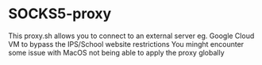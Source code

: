 # SOCKS5-proxy
This proxy.sh allows you to connect to an external server eg. Google Cloud VM to bypass the IPS/School website restrictions
You minght encounter some issue with MacOS not being able to apply the proxy globally
